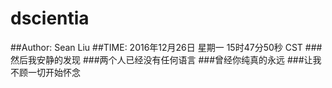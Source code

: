 # dscientia
##Author: Sean Liu
##TIME: 2016年12月26日 星期一 15时47分50秒 CST
###然后我安静的发现
###两个人已经没有任何语言
###曾经你纯真的永远
###让我不顾一切开始怀念
